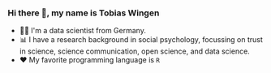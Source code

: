 ### Hi there 👋, my name is Tobias Wingen

- 👨‍💻 I'm a data scientist from Germany.
- 📊 I have a research background in social psychology, focussing on trust in science, science communication, open science, and data science.
- ❤️ My favorite programming language is `R`
